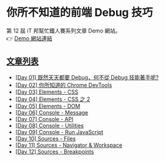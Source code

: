 # 你所不知道的前端 Debug 技巧

第 12 屆 iT 邦幫忙鐵人賽系列文章 Demo 網站。  
👉 [Demo 網站連結](https://sh1zuku.csie.io/demo)

## [文章列表](https://ithelp.ithome.com.tw/users/20129636/ironman/3382)

- [[Day 01] 既然天天都要 Debug，何不從 Debug 技能著手呢?](https://ithelp.ithome.com.tw/articles/10236769)
- [[Day 02] 你所知道的 Chrome DevTools](https://ithelp.ithome.com.tw/articles/10237339)
- [[Day 03] Elements - CSS](https://ithelp.ithome.com.tw/articles/10238150)
- [[Day 04] Elements - CSS 之 2](https://ithelp.ithome.com.tw/articles/10238903)
- [[Day 05] Elements - DOM](https://ithelp.ithome.com.tw/articles/10239614)
- [[Day 06] Console - Message](https://ithelp.ithome.com.tw/articles/10240275)
- [[Day 07] Console - API](https://ithelp.ithome.com.tw/articles/10240826)
- [[Day 08] Console - Utilities](https://ithelp.ithome.com.tw/articles/10241598)
- [[Day 09] Console - Run JavaScript](https://ithelp.ithome.com.tw/articles/10242319)
- [[Day 10] Sources - Files](https://ithelp.ithome.com.tw/articles/10242922)
- [[Day 11] Sources - Navigator & Workspace](https://ithelp.ithome.com.tw/articles/10243538)
- [[Day 12] Sources - Breakpoints](https://ithelp.ithome.com.tw/articles/10244199)
